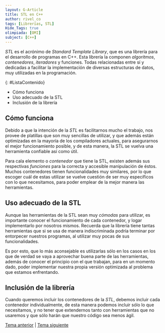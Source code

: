 ```yaml
---
layout: G-Article
title: STL en C++
author: rivel_co
tags: [Librerías, STL]
Hide_Tags: true
olimpiada: [OMI]
subject: [C++]
---
```


*STL* es el acrónimo de *Standard Template Library*, que es una librería para el desarrollo de programas en C++. Esta librería la componen *algoritmos*, *contenedores*, *iteradores* y funciones. Todas relacionadas entre sí y dedicadas a facilitar la implementación  de diversas estructuras de datos, muy utilizadas en la programación.

{: #ListaContenido}
- Cómo funciona
- Uso adecuado de la STL
- Inclusión de la librería

## Cómo funciona

Debido a que la intención de la *STL* es facilitarnos mucho el trabajo, nos provee de platillas que son muy sencillas de utilizar, y que además están optimizadas en la mayoría de los compiladores actuales, para asegurarnos el mejor funcionamiento posible, y de esta manera, la STL se vuelva una herramienta confiable así como útil.

Para cala elemento o *contenedor* que tiene la STL, existen además sus respectivas *funciones* para la correcta y accesible manipulación de éstos. Muchos contenedores tienen funcionalidades muy similares, por lo que escoger cuál de estas utilizar se vuelve cuestión de ser muy específicos con lo que necesitamos, para poder emplear de la mejor manera las herramientas.

## Uso adecuado de la STL

Aunque las herramientas de la STL sean muy *cómodas* para utilizar, es importante conocer el funcionamiento de cada contenedor, y logar implementarlo por nosotros mismos. Recuerda que la librería tiene tantas herramientas que si se usa de manera indiscriminada podría terminar por entorpecer nuestros programas, al utilizar muy pocas de sus funcionalidades.

Es por esto, que lo más aconsejable es utilizarlas sólo en los casos en los que de verdad se vaya a aprovechar buena parte de las herramientas, además de conocer el principio con el que trabajan, para en un momento dado, poder implementar nuestra propia versión optimizada al problema que estamos enfrentando.

## Inclusión de la librería

Cuando queremos incluir los contenedores de la *STL*, debemos incluir cada contenedor individualmente, de esta manera podemos incluir sólo lo que necesitamos, y no tener que extendernos tanto con herramientas que no usaremos y que sólo harán que nuestro código sea menos ágil.

<div class="Nav">
	<a href="{{ site.baseurl }}/C++/Estructuras/Contenedores/Cola/">Tema anterior</a> | <a href="{{ site.baseurl }}/C++/Estructuras/STL/Vector/">Tema siguiente</a>
</div>